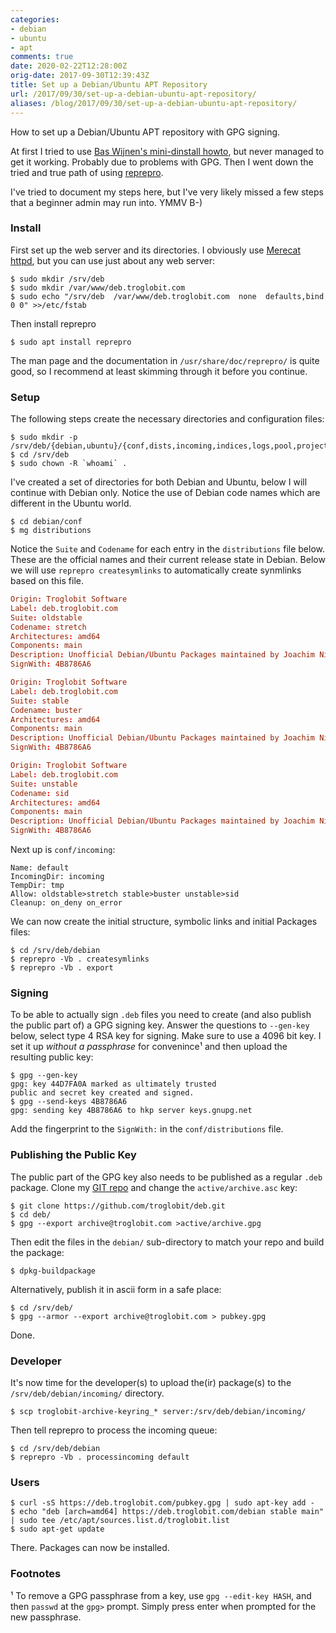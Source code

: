 ```yaml
---
categories:
- debian
- ubuntu
- apt
comments: true
date: 2020-02-22T12:28:00Z
orig-date: 2017-09-30T12:39:43Z
title: Set up a Debian/Ubuntu APT Repository
url: /2017/09/30/set-up-a-debian-ubuntu-apt-repository/
aliases: /blog/2017/09/30/set-up-a-debian-ubuntu-apt-repository/
---
```


How to set up a Debian/Ubuntu APT repository with GPG signing.

At first I tried to use [Bas Wijnen's mini-dinstall howto][1], but never
managed to get it working.  Probably due to problems with GPG.  Then I
went down the tried and true path of using [reprepro][2].

I've tried to document my steps here, but I've very likely missed a few
steps that a beginner admin may run into. YMMV B-)

<!--more-->


### Install

First set up the web server and its directories.  I obviously use
[Merecat httpd][3], but you can use just about any web server:

    $ sudo mkdir /srv/deb
    $ sudo mkdir /var/www/deb.troglobit.com
    $ sudo echo "/srv/deb  /var/www/deb.troglobit.com  none  defaults,bind  0 0" >>/etc/fstab

Then install reprepro

    $ sudo apt install reprepro

The man page and the documentation in `/usr/share/doc/reprepro/` is
quite good, so I recommend at least skimming through it before you
continue.


### Setup

The following steps create the necessary directories and configuration
files:

    $ sudo mkdir -p /srv/deb/{debian,ubuntu}/{conf,dists,incoming,indices,logs,pool,project,tmp}
    $ cd /srv/deb
    $ sudo chown -R `whoami` .

I've created a set of directories for both Debian and Ubuntu, below I
will continue with Debian only.  Notice the use of Debian code names
which are different in the Ubuntu world.

    $ cd debian/conf
    $ mg distributions

Notice the `Suite` and `Codename` for each entry in the `distributions`
file below.  These are the official names and their current release
state in Debian.  Below we will use `reprepro createsymlinks` to
automatically create synmlinks based on this file.

```conf
Origin: Troglobit Software
Label: deb.troglobit.com
Suite: oldstable
Codename: stretch
Architectures: amd64
Components: main
Description: Unofficial Debian/Ubuntu Packages maintained by Joachim Nilsson
SignWith: 4B8786A6

Origin: Troglobit Software
Label: deb.troglobit.com
Suite: stable
Codename: buster
Architectures: amd64
Components: main
Description: Unofficial Debian/Ubuntu Packages maintained by Joachim Nilsson
SignWith: 4B8786A6

Origin: Troglobit Software
Label: deb.troglobit.com
Suite: unstable
Codename: sid
Architectures: amd64
Components: main
Description: Unofficial Debian/Ubuntu Packages maintained by Joachim Nilsson
SignWith: 4B8786A6
```

Next up is `conf/incoming`:

```
Name: default
IncomingDir: incoming
TempDir: tmp
Allow: oldstable>stretch stable>buster unstable>sid
Cleanup: on_deny on_error
```

We can now create the initial structure, symbolic links and initial
Packages files:

    $ cd /srv/deb/debian
    $ reprepro -Vb . createsymlinks
    $ reprepro -Vb . export


### Signing

To be able to actually sign `.deb` files you need to create (and also
publish the public part of) a GPG signing key.  Answer the questions to
`--gen-key` below, select type 4 RSA key for signing.  Make sure to use
a 4096 bit key.  I set it up *without a passphrase* for convenince¹ and
then upload the resulting public key:

    $ gpg --gen-key
    gpg: key 44D7FA0A marked as ultimately trusted
    public and secret key created and signed.
    $ gpg --send-keys 4B8786A6
    gpg: sending key 4B8786A6 to hkp server keys.gnupg.net

Add the fingerprint to the `SignWith:` in the `conf/distributions` file.


### Publishing the Public Key

The public part of the GPG key also needs to be published as a regular
`.deb` package.  Clone my [GIT repo](https://github.com/troglobit/deb)
and change the `active/archive.asc` key:

    $ git clone https://github.com/troglobit/deb.git
    $ cd deb/
    $ gpg --export archive@troglobit.com >active/archive.gpg

Then edit the files in the `debian/` sub-directory to match your repo
and build the package:

    $ dpkg-buildpackage

Alternatively, publish it in ascii form in a safe place:

    $ cd /srv/deb/
    $ gpg --armor --export archive@troglobit.com > pubkey.gpg

Done.


### Developer

It's now time for the developer(s) to upload the(ir) package(s) to the
`/srv/deb/debian/incoming/` directory.

    $ scp troglobit-archive-keyring_* server:/srv/deb/debian/incoming/

Then tell reprepro to process the incoming queue:

    $ cd /srv/deb/debian
    $ reprepro -Vb . processincoming default


### Users

    $ curl -sS https://deb.troglobit.com/pubkey.gpg | sudo apt-key add -
    $ echo "deb [arch=amd64] https://deb.troglobit.com/debian stable main" | sudo tee /etc/apt/sources.list.d/troglobit.list
    $ sudo apt-get update

There.  Packages can now be installed.


### Footnotes

¹ To remove a GPG passphrase from a key, use `gpg --edit-key HASH`, and
then `passwd` at the `gpg>` prompt.  Simply press enter when prompted
for the new passphrase.


[1]: https://debian-administration.org/article/717/Setting_up_a_personal_secure_apt_repository
[2]: https://debian-administration.org/article/286/Setting_up_your_own_APT_repository_with_upload_support
[3]: https://github.com/troglobit/merecat
